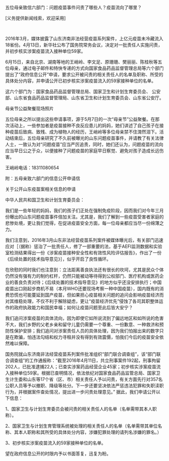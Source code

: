 ---
---
五位母亲致信六部门：问题疫苗事件问责了哪些人？疫苗流向了哪里？

[义务提供新闻线索，欢迎采用]

​ 


2016年3月，媒体披露了山东济南非法经营疫苗系列案件，上亿元疫苗未冷藏流入18省份。4月13日，新华社公布了国务院常务会议，决定对一批责任人实施问责，并初步核实涉案疫苗流入接种单位59家。

6月15日，来自北京、湖南等地的王峭岭、李文足、原珊珊、樊丽丽、陈桂秋等五位母亲，通过电子邮件和特快专递的方式向国家食品药品监督管理总局等六个部门提出了“政府信息公开”申请，要求公开被问责的相关责任人的名单及职称、所受的具体处分内容，并申请公开已初步核实涉案疫苗流入的59家接种单位的名单。

这六个部门为：国家食品药品监督管理总局、国家卫生和计划生育委员会、 公安部、山东省食品药品监督管理局、山东省卫生和计划生育委员会、山东省公安厅。


​母亲节公益聚餐现场照片


五位母亲之所以提出这些申请事项，源于5月7日的一次“母亲节”公益聚餐。在那次活动上，一些参加者是疫苗接种不良反应患儿的妈妈，她们讲述了自己孩子在接种疫苗后致病、致残、成为植物人的经历，王峭岭等多位母亲禁不住潸然泪下。活动结束后，五位母亲研究了不久前被曝光的山东问题疫苗事件，并请教了有关法律人士，一致认为对“问题疫苗”应当严厉追责，同时，她们还认为，问题疫苗的流向应当早日公之于众，以便接种了问题疫苗的家庭早日察觉、避免对孩子造成长远伤害。

 王峭岭电话：18311080654 

附：五母亲致六部门的信息公开申请信

 

关于公开山东疫苗案相关信息的申请

 

中华人民共和国卫生和计划生育委员会：

我们是一些年轻的妈妈，我们的孩子们正处在强制免疫阶段，因而我们对今年三月份曝出的山东问题疫苗事件倍加关注。尤其是，我们了解到一些疫苗受害者家庭的悲惨处境，更让我们觉得，在促进疫苗安全方面，每一位母亲都应当尽一份绵薄之力。

我们注意到，2016年3月山东非法经营疫苗系列案件被媒体曝光后，有关部门迅速应对［（据称）惩治了一批责任人，修了一部重要的法，基于AEFI监测数据和实验室检测结果得出一份《涉案疫苗接种安全性和有效性风险评估报告》，作出了一份《后续处置的技术指导意见》］，似乎开启了良性循环。

在欣慰的同时我们也注意到：立法距离善良执法还有很长的坎坷，尤其是民众个体仍然没有强有力的制约杠杆，仍然只能被动等待得到公权部门、医疗机构或医药企业的善良负责对待；《后续处置的技术指导意见》的地方似乎还没安排执行；中国疫苗出口刚起步商机不易（本月WHO还要现场考察一种中国疫苗），国内既有的消费恐慌也可能蔓延到国产疫苗，但如果担心疫苗相关问题的追问会影响疫苗经济而对其维稳处理，不仅不利于解除疑虑，更让“疫苗经济优先”侵蚀了各司其职整体运作的政府执政能力和国民幸福；如何让疫苗问题至此后皆大安宁？

我们追问涉案疫苗的具体流向，因为即使它如所说流到了偏远地区和如所说的危害不大，我们乡野的父老乡亲和留守儿童仍需要一个尊重、一份歉意、一种救济和预防性保护安排；我们追问对涉案责任人员的具体处理，因为我们怕报出来的数字只是在欺骗，怕违法勾结和权力寻租并没有得到有效震慑，怕我们今后的疫苗安全依然难以保障。

国务院就山东济南非法经营疫苗系列案件批准组织“部门联合调查组”，该“部门联合调查组”的工作通报称：“截至2016年4月11日，共立刑事案件192起，刑事拘留202人，已批准逮捕22人；已查实涉案药品经营企业45家；初步核实涉案疫苗流入接种单位59家。根据已查明情况，依法依纪对国家食品药品监管总局、国家卫生计生委和山东等17个省（区、市）相关责任人予以问责，有关方面先行对357名公职人员等予以撤职、降级等处分。下一步还要坚决依法严惩违法犯罪和失职渎职行为，并根据案件查处情况，提出进一步问责处理意见。” 据此，我们申请公开以下信息：

 

1、国家卫生与计划生育委员会被问责的相关责任人的名单（名单需带其本人职称）。

2、国家卫生与计划生育管理系统被处理的相关责任人的名单（名单需带其单位名称、其本人职称和其所受的具体处分内容，涉嫌犯罪处理的请列名涉嫌的罪名。）

3、初步核实涉案疫苗流入的59家接种单位的名单。

望在政府信息公开的时限内予以书面答复，迅复为盼。
